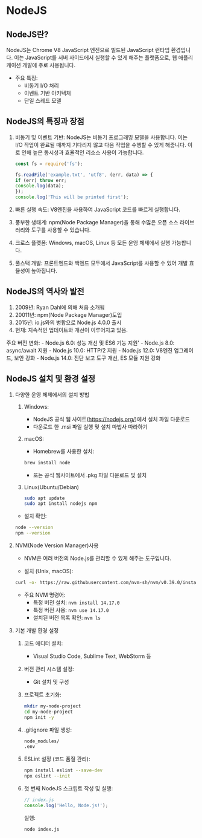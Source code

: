 # NodeJS #

## NodeJS란? ##

NodeJS는 Chrome V8 JavaScript 엔진으로 빌드된 JavaScript 런타임 환경입니다.
이는 JavaScript를 서버 사이드에서 실행할 수 있게 해주는 플랫폼으로, 웹 애플리케이션 개발에 주로 사용됩니다.

- 주요 특징:
    - 비동기 I/O 처리
    - 이벤트 기반 아키텍처
    - 단일 스레드 모델

## NodeJS의 특징과 장점 ##

1. 비동기 및 이벤트 기반: NodeJS는 비동기 프로그래밍 모델을 사용합니다. 이는 I/O 작업이 완료될 때까지
기다리지 않고 다음 작업을 수행할 수 있게 해줍니다. 이로 인해 높은 동시성과 효율적인 리소스 사용이 가능합니다.

    ```javascript
    const fs = require('fs');

    fs.readFile('example.txt', 'utf8', (err, data) => {
    if (err) throw err;
    console.log(data);
    });
    console.log('This will be printed first');
    ```

2. 빠른 실행 속도: V8엔진을 사용하여 JavaScript 코드를 빠르게 실행합니다.
3. 풍부한 생태계: npm(Node Package Manager)을 통해 수많은 오픈 소스 라이브러리와 도구를 사용할 수 있습니다.
4. 크로스 플랫폼: Windows, macOS, Linux 등 모든 운영 체제에서 실행 가능합니다.
5. 풀스택 개발: 프론트엔드와 백엔드 모두에서 JavaScript를 사용할 수 있어 개발 효율성이 높아집니다.

## NodeJS의 역사와 발전 ##

1. 2009년: Ryan Dahl에 의해 처음 소개됨
2. 20011년: npm(Node Package Manager)도입
3. 2015년: io.js와의 병합으로 Node.js 4.0.0 출시
4. 현재: 지속적인 업데이트와 개선이 이루어지고 있음.

주요 버전 변화:
    - Node.js 6.0: 성능 개선 및 ES6 기능 지원'
    - Node.js 8.0: async/await 지원
    - Node.js 10.0: HTTP/2 지원
    - Node.js 12.0: V8엔진 업그레이드, 보안 강화
    - Node.js 14.0: 진단 보고 도구 개선, ES 모듈 지원 강화

## NodeJS 설치 및 환경 설정 ##

1. 다양한 운영 체제에서의 설치 방법
    1. Windows:
        - NodeJS 공식 웹 사이트(https://nodejs.org/)에서 설치 파일 다운로드
        - 다운로드 한 .msi 파일 실행 및 설치 마법사 따라하기

    2. macOS:
        - Homebrew를 사용한 설치:
        ```bash
        brew install node
        ```

        - 또는 공식 웹사이트에서 .pkg 파일 다운로드 및 설치

    3. Linux(Ubuntu/Debian)
        ```bash
        sudo apt update
        sudo apt install nodejs npm
        ```

    - 설치 확인:
    ```bash
    node --version
    npm --version
    ```

2. NVM(Node Version Manager)사용
    - NVM은 여러 버전의 Node.js를 관리할 수 있게 해주는 도구입니다.

    - 설치 (Unix, macOS):
    ```bash
    curl -o- https://raw.githubusercontent.com/nvm-sh/nvm/v0.39.0/install.sh | bash
    ```

    - 주요 NVM 명령어:
        - 특정 버전 설치: `nvm install 14.17.0`
        - 특정 버전 사용: `nvm use 14.17.0`
        - 설치된 버전 목록 확인: `nvm ls`

3. 기본 개발 환경 설정

    1. 코드 에디터 설치:
        - Visual Studio Code, Sublime Text, WebStorm 등

    2. 버전 관리 시스템 설정:
        - Git 설치 및 구성

    3. 프로젝트 초기화:
        ```bash
        mkdir my-node-project
        cd my-node-project
        npm init -y
        ```

    4. .gitignore 파일 생성:
        ```bash
        node_modules/
        .env
        ```

    5. ESLint 설정 (코드 품질 관리):
        ```bash
        npm install eslint --save-dev
        npx eslint --init
        ```

    6. 첫 번째 NodeJS 스크립트 작성 및 실행:
        ```javascript
        // index.js
        console.log('Hello, Node.js!');
        ```
        실행:
        ```bash
        node index.js
        ```